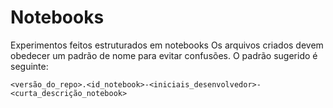 # Notebooks
Experimentos feitos estruturados em notebooks
Os arquivos criados devem obedecer um padrão de nome para evitar confusões. O padrão sugerido é seguinte:
```
<versão_do_repo>.<id_notebook>-<iniciais_desenvolvedor>-<curta_descrição_notebook>
```